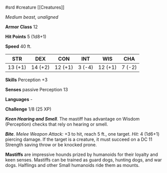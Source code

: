  #srd #creature [[Creatures]]

*Medium beast, unaligned*

**Armor Class** 12

**Hit Points** 5 (1d8+1)

**Speed** 40 ft.

| STR     | DEX     | CON     | INT    | WIS     | CHA    |
|---------|---------|---------|--------|---------|--------|
| 13 (+1) | 14 (+2) | 12 (+1) | 3 (-4) | 12 (+1) | 7 (-2) |

**Skills** Perception +3

**Senses** passive Perception 13

**Languages** -

**Challenge** 1/8 (25 XP)

***Keen Hearing and Smell***. The mastiff has advantage on Wisdom (Perception) checks that rely on hearing or smell.


***Bite***. *Melee Weapon Attack:* +3 to hit, reach 5 ft., one target. *Hit:* 4 (1d6+1) piercing damage. If the target is a creature, it must succeed on a DC 11 Strength saving throw or be knocked prone.

**Mastiffs** are impressive hounds prized by humanoids for their loyalty and keen senses. Mastiffs can be trained as guard dogs, hunting dogs, and war dogs. Halflings and other Small humanoids ride them as mounts.
